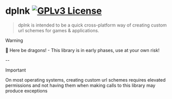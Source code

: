 # dplnk [![GPLv3 License](https://img.shields.io/badge/License-GPL%20v3-yellow.svg)](https://choosealicense.com/licenses/gpl-3.0/)

> dplnk is intended to be a quick cross-platform way of creating custom url schemes for games & applications.

> [!WARNING]
> 🐲 Here be dragons! - This library is in early phases, use at your own risk!

--

> [!IMPORTANT]
> On most operating systems, creating custom url schemes requires elevated permissions
> and not having them when making calls to this library may produce exceptions
